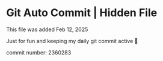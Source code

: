 # Git Auto Commit | Hidden File

This file was added Feb 12, 2025

Just for fun and keeping my daily git commit active 🤪

commit number: 2360283
